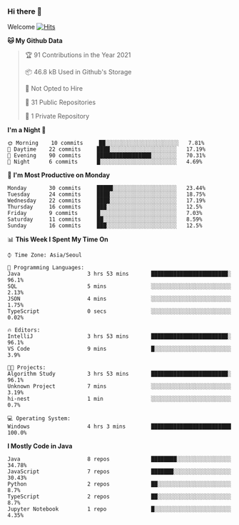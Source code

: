 ### Hi there 👋 

Welcome [![Hits](https://hits.seeyoufarm.com/api/count/incr/badge.svg?url=https%3A%2F%2Fgithub.com%2Fharry4455&count_bg=%2379C83D&title_bg=%23555555&icon=&icon_color=%23E7E7E7&title=hits&edge_flat=false)](https://hits.seeyoufarm.com)


<!--
**harry4455/harry4455** is a ✨ _special_ ✨ repository because its `README.md` (this file) appears on your GitHub profile.

Here are some ideas to get you started:

- 🔭 I’m currently working on ...
- 🌱 I’m currently learning ...
- 👯 I’m looking to collaborate on ...
- 🤔 I’m looking for help with ...
- 💬 Ask me about ...
- 📫 How to reach me: ...
- 😄 Pronouns: ...
- ⚡ Fun fact: ...
-->

<!--START_SECTION:waka-->
**🐱 My Github Data** 

> 🏆 91 Contributions in the Year 2021
 > 
> 📦 46.8 kB Used in Github's Storage 
 > 
> 🚫 Not Opted to Hire
 > 
> 📜 31 Public Repositories 
 > 
> 🔑 1 Private Repository 
 > 
**I'm a Night 🦉** 

```text
🌞 Morning    10 commits     ██░░░░░░░░░░░░░░░░░░░░░░░   7.81% 
🌆 Daytime    22 commits     ████░░░░░░░░░░░░░░░░░░░░░   17.19% 
🌃 Evening    90 commits     █████████████████░░░░░░░░   70.31% 
🌙 Night      6 commits      █░░░░░░░░░░░░░░░░░░░░░░░░   4.69%

```
📅 **I'm Most Productive on Monday** 

```text
Monday       30 commits     █████░░░░░░░░░░░░░░░░░░░░   23.44% 
Tuesday      24 commits     ████░░░░░░░░░░░░░░░░░░░░░   18.75% 
Wednesday    22 commits     ████░░░░░░░░░░░░░░░░░░░░░   17.19% 
Thursday     16 commits     ███░░░░░░░░░░░░░░░░░░░░░░   12.5% 
Friday       9 commits      █░░░░░░░░░░░░░░░░░░░░░░░░   7.03% 
Saturday     11 commits     ██░░░░░░░░░░░░░░░░░░░░░░░   8.59% 
Sunday       16 commits     ███░░░░░░░░░░░░░░░░░░░░░░   12.5%

```


📊 **This Week I Spent My Time On** 

```text
⌚︎ Time Zone: Asia/Seoul

💬 Programming Languages: 
Java                     3 hrs 53 mins       ████████████████████████░   96.1% 
SQL                      5 mins              ░░░░░░░░░░░░░░░░░░░░░░░░░   2.13% 
JSON                     4 mins              ░░░░░░░░░░░░░░░░░░░░░░░░░   1.75% 
TypeScript               0 secs              ░░░░░░░░░░░░░░░░░░░░░░░░░   0.02%

🔥 Editors: 
IntelliJ                 3 hrs 53 mins       ████████████████████████░   96.1% 
VS Code                  9 mins              █░░░░░░░░░░░░░░░░░░░░░░░░   3.9%

🐱‍💻 Projects: 
Algorithm Study          3 hrs 53 mins       ████████████████████████░   96.1% 
Unknown Project          7 mins              ░░░░░░░░░░░░░░░░░░░░░░░░░   3.19% 
hi-nest                  1 min               ░░░░░░░░░░░░░░░░░░░░░░░░░   0.7%

💻 Operating System: 
Windows                  4 hrs 3 mins        █████████████████████████   100.0%

```

**I Mostly Code in Java** 

```text
Java                     8 repos             ████████░░░░░░░░░░░░░░░░░   34.78% 
JavaScript               7 repos             ███████░░░░░░░░░░░░░░░░░░   30.43% 
Python                   2 repos             ██░░░░░░░░░░░░░░░░░░░░░░░   8.7% 
TypeScript               2 repos             ██░░░░░░░░░░░░░░░░░░░░░░░   8.7% 
Jupyter Notebook         1 repo              █░░░░░░░░░░░░░░░░░░░░░░░░   4.35%

```



<!--END_SECTION:waka-->
